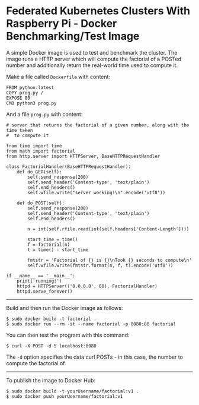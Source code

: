 <!-- comment configures vim to enable word wrapping; gggqG to force rewrap -->

<!-- vim: set tw=79 fo+=t fo-=l: -->

# Federated Kubernetes Clusters With Raspberry Pi - Docker Benchmarking/Test Image

A simple Docker image is used to test and benchmark the cluster. The image runs
a HTTP server which will compute the factorial of a POSTed number and
additionally return the real-world time used to compute it.

Make a file called `Dockerfile` with content:

```
FROM python:latest
COPY prog.py /
EXPOSE 80
CMD python3 prog.py
```

And a file `prog.py` with content:

```
# server that returns the factorial of a given number, along with the time taken
#  to compute it

from time import time
from math import factorial
from http.server import HTTPServer, BaseHTTPRequestHandler

class FactorialHandler(BaseHTTPRequestHandler):
	def do_GET(self):
		self.send_response(200)
		self.send_header('Content-type', 'text/plain')
		self.end_headers()
		self.wfile.write("server working!\n".encode('utf8'))

	def do_POST(self):
		self.send_response(200)
		self.send_header('Content-type', 'text/plain')
		self.end_headers()

		n = int(self.rfile.read(int(self.headers['Content-Length'])))

		start_time = time()
		f = factorial(n)
		t = time() - start_time

		fmtstr = 'Factorial of {} is {}\nTook {} seconds to compute\n'
		self.wfile.write(fmtstr.format(n, f, t).encode('utf8'))

if __name__ == '__main__':
	print('running!')
	httpd = HTTPServer(('0.0.0.0', 80), FactorialHandler)
	httpd.serve_forever()
```

---

Build and then run the Docker image as follows:

```
$ sudo docker build -t factorial .
$ sudo docker run --rm -it --name factorial -p 8080:80 factorial
```

You can then test the program with this command:

```
$ curl -X POST -d 5 localhost:8080
```

The `-d` option specifies the data curl POSTs - in this case, the number to
compute the factorial of.

---

To publish the image to Docker Hub:

```
$ sudo docker build -t yourUsername/factorial:v1 .
$ sudo docker push yourUsername/factorial:v1
```
